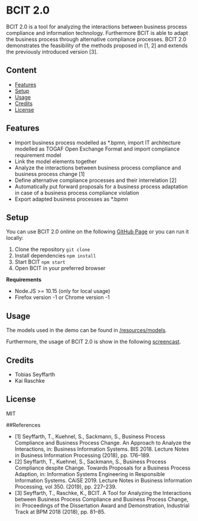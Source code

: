 # BCIT 2.0

BCIT 2.0 is a tool for analyzing the interactions between business process compliance
and information technology. Furthermore BCIT is able to adapt the business process through alternative compliance processes.
BCIT 2.0 demonstrates the feasibility of the methods proposed in [1, 2] and extends the previously introduced version [3].  

## Content
- [Features](#features)
- [Setup](#setup)
- [Usage](#usage)
- [Credits](#credits)
- [License](#license)

## Features
- Import business process modelled as *.bpmn, import IT architecture modelled as TOGAF Open Exchange Format and import compliance requirement model 
- Link the model elements together
- Analyze the interactions between business process compliance and business process change [1] 
- Define alternative compliance processes and their interrelation [2]
- Automatically put forward proposals for a business process adaptation in case of a business process compliance violation 
- Export adapted business processes as *.bpmn 

## Setup
You can use BCIT 2.0 online on the following [GitHub Page](https://pages.github.com/) or you can run it locally: 
   1. Clone the repository `git clone`
   2. Install dependencies `npm install`
   3. Start BCIT `npm start`
   4. Open BCIT in your preferred browser

**Requirements**
- Node.JS >= 10.15 (only for local usage)
- Firefox version -1 or Chrome version -1

## Usage
The models used in the demo can be found in [/resources/models](/resources/models).  

Furthermore, the usage of BCIT 2.0 is show in the following [screencast](/resources/screencast/bcit2.mp4).



## Credits
- Tobias Seyffarth
- Kai Raschke

## License
MIT

##References
* [1] Seyffarth, T., Kuehnel, S., Sackmann, S., Business Process Compliance and Business Process Change. An Approach to Analyze the Interactions, in: Business Information Systems. BIS 2018. Lecture Notes in Business Information Processing (2018), pp. 176–189.
* [2] Seyffarth, T., Kuehnel, S., Sackmann, S., Business Process Compliance despite Change. Towards Proposals for a Business Process Adaption, in: Information Systems Engineering in Responsible Information Systems. CAiSE 2019. Lecture Notes in Business Information Processing, vol 350. (2019), pp. 227–239.
* [3] Seyffarth, T., Raschke, K., BCIT. A Tool for Analyzing the Interactions between Business Process Compliance and Business Process Change, in: Proceedings of the Dissertation Award and Demonstration, Industrial Track at BPM 2018 (2018), pp. 81–85.

